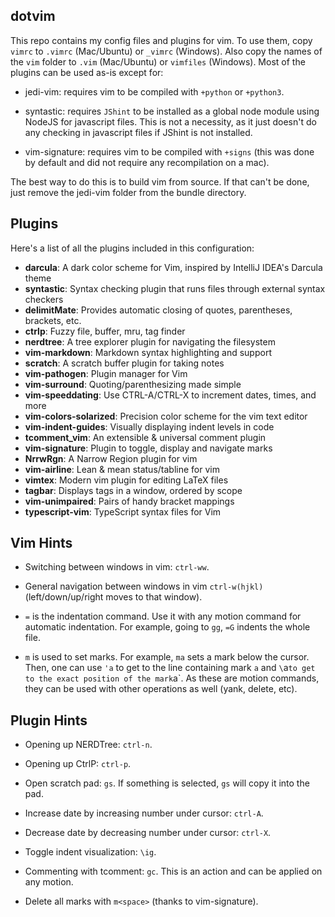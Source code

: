 ## dotvim

This repo contains my config files and plugins for vim. To use them, copy
`vimrc` to `.vimrc` (Mac/Ubuntu) or `_vimrc` (Windows). Also copy the names of
the `vim` folder to `.vim` (Mac/Ubuntu) or `vimfiles` (Windows). Most of the
plugins can be used as-is except for:

- jedi-vim: requires vim to be compiled with `+python` or `+python3`.

- syntastic: requires `JShint` to be installed as a global node module using
  NodeJS for javascript files. This is not a necessity, as it just doesn't do
  any checking in javascript files if JShint is not installed.

- vim-signature: requires vim to be compiled with `+signs` (this was done by
  default and did not require any recompilation on a mac).

The best way to do this is to build vim from source. If that can't be done,
just remove the jedi-vim folder from the bundle directory.

## Plugins

Here's a list of all the plugins included in this configuration:

- **darcula**: A dark color scheme for Vim, inspired by IntelliJ IDEA's Darcula theme
- **syntastic**: Syntax checking plugin that runs files through external syntax checkers
- **delimitMate**: Provides automatic closing of quotes, parentheses, brackets, etc.
- **ctrlp**: Fuzzy file, buffer, mru, tag finder
- **nerdtree**: A tree explorer plugin for navigating the filesystem
- **vim-markdown**: Markdown syntax highlighting and support
- **scratch**: A scratch buffer plugin for taking notes
- **vim-pathogen**: Plugin manager for Vim
- **vim-surround**: Quoting/parenthesizing made simple
- **vim-speeddating**: Use CTRL-A/CTRL-X to increment dates, times, and more
- **vim-colors-solarized**: Precision color scheme for the vim text editor
- **vim-indent-guides**: Visually displaying indent levels in code
- **tcomment_vim**: An extensible & universal comment plugin
- **vim-signature**: Plugin to toggle, display and navigate marks
- **NrrwRgn**: A Narrow Region plugin for vim
- **vim-airline**: Lean & mean status/tabline for vim
- **vimtex**: Modern vim plugin for editing LaTeX files
- **tagbar**: Displays tags in a window, ordered by scope
- **vim-unimpaired**: Pairs of handy bracket mappings
- **typescript-vim**: TypeScript syntax files for Vim

## Vim Hints

- Switching between windows in vim: `ctrl-ww`.

- General navigation between windows in vim `ctrl-w(hjkl)`
  (left/down/up/right moves to that window).

- `=` is the indentation command. Use it with any motion command for automatic
  indentation. For example, going to `gg`, `=G` indents the whole file.

- `m` is used to set marks. For example, `ma` sets a mark below the cursor.
  Then, one can use `'a` to get to the line containing mark `a` and `\`a` to
  get to the exact position of the mark `a`. As these are motion commands, they
  can be used with other operations as well (yank, delete, etc).

## Plugin Hints

- Opening up NERDTree: `ctrl-n`.

- Opening up CtrlP: `ctrl-p`.

- Open scratch pad: `gs`. If something is selected, `gs` will copy it into the
  pad.

- Increase date by increasing number under cursor: `ctrl-A`.

- Decrease date by decreasing number under cursor: `ctrl-X`.

- Toggle indent visualization: `\ig`.

- Commenting with tcomment: `gc`. This is an action and can be applied on any
  motion.

- Delete all marks with `m<space>` (thanks to vim-signature).
